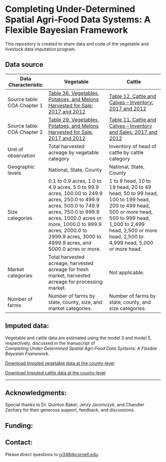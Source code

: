 # Completing Under-Determined Spatial Agri-Food Data Systems: A Flexible  Bayesian Framework

This repository is created to share data and code of the vegetable and livestock data imputation program. 

## Data source

| Data   Characteristic         | Vegetable                                                                                                                                                                                                                                                                    | Cattle                                                                                                                                                                                                                 |
|-------------------------------|------------------------------------------------------------------------------------------------------------------------------------------------------------------------------------------------------------------------------------------------------------------------------|------------------------------------------------------------------------------------------------------------------------------------------------------------------------------------------------------------------------|
| Source   table: COA Chapter 1 | [Table 36. Vegetables,   Potatoes, and Melons Harvested for Sale: 2017 and 2012](https://www.nass.usda.gov/Publications/AgCensus/2017/Full_Report/Volume_1,_Chapter_1_US/st99_1_0036_0036.pdf)                                                                                                                                                                                            | [Table 12. Cattle and Calves –   Inventory: 2017 and 2012](https://www.nass.usda.gov/Publications/AgCensus/2017/Full_Report/Volume_1,_Chapter_1_US/st99_1_0011_0012.pdf)                                                                                                                                                            |
| Source   table: COA Chapter 2 | [Table 29. Vegetables,   Potatoes, and Melons Harvested for Sale: 2017 and 2012](https://www.nass.usda.gov/Publications/AgCensus/2017/Full_Report/Volume_1,_Chapter_2_US_State_Level/st99_2_0029_0029.pdf)                                                                                                                                                                                            | [Table 11. Cattle and Calves –   Inventory and Sales: 2017 and 2012](https://www.nass.usda.gov/Publications/AgCensus/2017/Full_Report/Volume_1,_Chapter_1_US/st99_1_0011_0012.pdf)                                                                                                                                                  |
| Unit of   observation         | Total harvested acreage by   vegetable category                                                                                                                                                                                                                              | Inventory of head of cattle by   cattle category                                                                                                                                                                       |
| Geographic levels             | National, State, County                                                                                                                                                                                                                                                      | National, State, County                                                                                                                                                                                                |
| Size categories               |  0.1 to 0.9 acres, 1.0 to 4.9 acres, 5.0 to   99.9 acres, 100.00 to 249.9 acres, 250.0 to 499.9 acres, 500.0 to 749.9   acres, 750.0 to 999.9 acres, 1000.0 acres or more, 1000.0 to 999.9 acres,   2000.0 to 2999.9 acres, 3000 to 4999.9 acres, and 5000.0 acres or more.  | 1 to 9 head, 10 to 19 head, 20   to 49 head, 50 to 99 head, 100 to 199 head, 200 to 499 head, 500 or more   head, 500 to 999 head, 1,000 to 2,499 head, 2,500 or more head, 2,500 to   4,999 head, 5,000 or more head. |
| Market categories             | Total harvested acreage,   harvested acreage for fresh market, harvested acreage for processing   market.                                                                                                                                                                    | Not applicable.                                                                                                                                                                                                        |
| Number of farms               | Number of farms by state,   county, size, and market categories.                                                                                                                                                                                                             | Number of farms by state,   county, and size categories.                                                                                                                                                               |

## Imputed data:

Vegetable and cattle data are estimated using the model 3 and model 5, respectively, discussed in the manuscript of  
*Completing Under-Determined Spatial Agri-Food Data Systems: A Flexible  Bayesian Framework*. 


[Download Imputed vegetable data at the county-level](https://github.com/fedscornell/DataImputation/blob/main/Data/vegetables_enhanced.txt?raw=true)

[Download Imputed cattle data at the county-level](https://github.com/fedscornell/DataImputation/blob/main/Data/Cattle_enhanced.txt)

----------------------------------------------------------------------------------------------
## Acknowledgments:  
Special thanks to Dr. Quinton Baker, Jerzy Jaromczyk, and Chandler Zachary for their generous support, feedback, and  discussions. 


## Funding: 


## Contact:
Please direct questions to jy348@cornell.edu.  